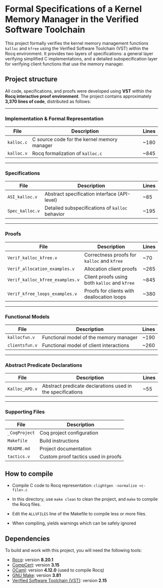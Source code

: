 
# Formal Specifications of a Kernel Memory Manager in the Verified Software Toolchain



This project formally verifies the kernel memory management functions `kalloc` and `kfree` using the Verified Software Toolchain (VST) within the Rocq environment. It provides two layers of specifications: a general layer verifying simplified C implementations, and a detailed subspecification layer for verifying client functions that use the memory manager.


## Project structure

All code, specifications, and proofs were developed using **VST** within the **Rocq interactive proof environment**. The project contains approximately **3,370 lines of code**, distributed as follows:

---

### Implementation & Formal Representation

| File         | Description                            | Lines |
|--------------|----------------------------------------|-------|
| `kalloc.c`   | C source code for the kernel memory manager   | ~180  |
| `kalloc.v`   | Rocq formalization of `kalloc.c`              | ~845  |

---

### Specifications

| File             | Description                                      | Lines |
|------------------|--------------------------------------------------|-------|
| `ASI_kalloc.v`   | Abstract specification interface (API-level)     | ~85   |
| `Spec_kalloc.v`  | Detailed subspecifications of `kalloc` behavior  | ~195  |

---

### Proofs

| File                           | Description                                              | Lines |
|--------------------------------|----------------------------------------------------------|-------|
| `Verif_kalloc_kfree.v`         | Correctness proofs for `kalloc` and `kfree`              | ~70   |
| `Verif_allocation_examples.v` | Allocation client proofs                                 | ~265  |
| `Verif_kalloc_kfree_examples.v` | Client proofs using both `kalloc` and `kfree`          | ~845  |
| `Verif_kfree_loops_examples.v` | Proofs for clients with deallocation loops              | ~380  |

---

### Functional Models

| File            | Description                                  | Lines |
|------------------|----------------------------------------------|-------|
| `kallocfun.v`     | Functional model of the memory manager       | ~190  |
| `clientsfun.v`    | Functional model of client interactions      | ~260  |

---

### Abstract Predicate Declarations

| File           | Description                              | Lines |
|----------------|------------------------------------------|-------|
| `Kalloc_APD.v` | Abstract predicate declarations used in the specifications | ~55   |

---

### Supporting Files

| File         | Description                       |
|--------------|-----------------------------------|
| `_CoqProject` | Coq project configuration         |
| `Makefile`    | Build instructions                |
| `README.md`   | Project documentation             |
| `tactics.v`   | Custom proof tactics used in proofs |


## How to compile

- Compile C code to Rocq representation: `clightgen -normalize <c-file>.c`

- In this directory, use `make clean` to clean the project, and `make` to compile the Rocq files.

- Edit the `ALLVFILES` line of the Makefile to compile less or more files.

- When compiling, yields warnings which can be safely ignored

## Dependencies

To build and work with this project, you will need the following tools:

- [Rocq](https://https://rocq-prover.org/): version **8.20.1**
- [CompCert](http://https://compcert.org/): version **3.15**
- [OCaml](https://ocaml.org/): version **4.12.0** (used to compile Rocq)
- [GNU Make](https://www.gnu.org/software/make/): version **3.81**
- [Verified Software Toolchain (VST)](https://vst.cs.princeton.edu/): version **2.15**
